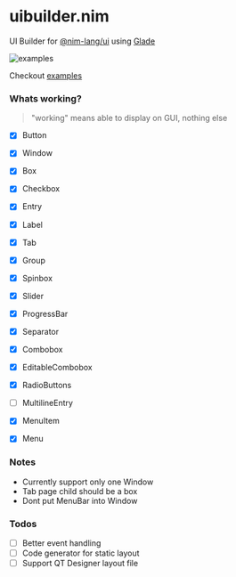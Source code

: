 # uibuilder.nim
UI Builder for [@nim-lang/ui](https://github.com/nim-lang/ui) using [Glade](https://glade.gnome.org/)


![examples](https://raw.githubusercontent.com/ba0f3/uibuilder.nim/master/examples/basic_controls.png)

Checkout [examples](https://github.com/ba0f3/uibuilder.nim/tree/master/examples)

### Whats working?
> "working" means able to display on GUI, nothing else

- [x] Button
- [x] Window
- [x] Box
- [x] Checkbox
- [x] Entry
- [x] Label
- [x] Tab
- [x] Group
- [x] Spinbox
- [x] Slider
- [x] ProgressBar
- [x] Separator
- [x] Combobox
- [x] EditableCombobox
- [x] RadioButtons
- [ ] MultilineEntry
- [x] MenuItem
- [x] Menu


### Notes
- Currently support only one Window
- Tab page child should be a box
- Dont put MenuBar into Window


### Todos
- [ ] Better event handling
- [ ] Code generator for static layout
- [ ] Support QT Designer layout file
